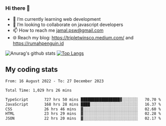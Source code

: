 ### Hi there 👋

<!--
**padepokanpenguin/padepokanpenguin** is a ✨ _special_ ✨ repository because its `README.md` (this file) appears on your GitHub profile.
-->

- 🌱 I’m currently learning  web development
- 👯 I’m looking to collaborate on javascript developers
- 📫 How to reach me jamal.psw@gmail.com
- 🌐 Reach my blog:
   https://tripletwinsco.medium.com/ and
   https://rumahpenguin.id

![Anurag's github stats](https://github-readme-stats.vercel.app/api?username=padepokanpenguin&count_private=true&disable_animations=false&show_icons=true&theme=default)
[![Top Langs](https://github-readme-stats.vercel.app/api/top-langs/?username=padepokanpenguin&theme=default&layout=compact)](https://github.com/padepokanpenguin)

## My coding stats

<!--START_SECTION:waka-->

```txt
From: 16 August 2022 - To: 27 December 2023

Total Time: 1,029 hrs 26 mins

TypeScript       727 hrs 50 mins █████████████████▓░░░░░░░   70.70 %
JavaScript       168 hrs 28 mins ████░░░░░░░░░░░░░░░░░░░░░   16.37 %
CSS              26 hrs 46 mins  ▓░░░░░░░░░░░░░░░░░░░░░░░░   02.60 %
HTML             23 hrs 29 mins  ▓░░░░░░░░░░░░░░░░░░░░░░░░   02.28 %
JSON             22 hrs 20 mins  ▓░░░░░░░░░░░░░░░░░░░░░░░░   02.17 %
```

<!--END_SECTION:waka-->


